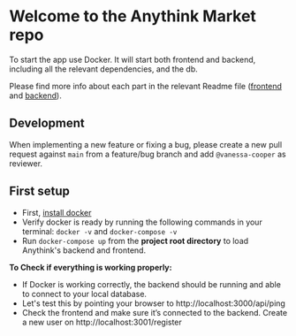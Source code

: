 # Welcome to the Anythink Market repo

To start the app use Docker. It will start both frontend and backend, including all the relevant dependencies, and the db.

Please find more info about each part in the relevant Readme file ([frontend](frontend/readme.md) and [backend](backend/README.md)).

## Development

When implementing a new feature or fixing a bug, please create a new pull request against `main` from a feature/bug branch and add `@vanessa-cooper` as reviewer.

## First setup

- First, [install docker](https://docs.docker.com/get-docker/)
- Verify docker is ready by running the following commands in your terminal: ```docker -v``` and ```docker-compose -v```
- Run ```docker-compose up``` from the **project root directory** to load Anythink's backend and frontend.

**To Check if everything is working properly:** 
- If Docker is working correctly, the backend should be running and able to connect to your local database.
- Let's test this by pointing your browser to http://localhost:3000/api/ping
- Check the frontend and make sure it’s connected to the backend. Create a new user on http://localhost:3001/register